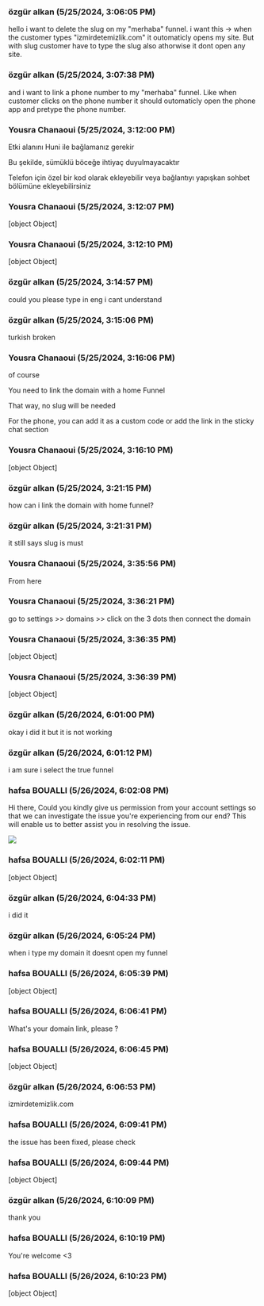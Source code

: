 ### özgür alkan (5/25/2024, 3:06:05 PM)

hello i want to delete the slug on my "merhaba" funnel. i want this -> when the customer types "izmirdetemizlik.com" it outomaticly opens my site. But with slug customer have to type the slug also athorwise it dont open any site.

### özgür alkan (5/25/2024, 3:07:38 PM)

and i want to link a phone number to my "merhaba" funnel. Like when customer clicks on the phone number it should outomaticly open the phone app and pretype the phone number.

### Yousra Chanaoui (5/25/2024, 3:12:00 PM)

Etki alanını Huni ile bağlamanız gerekir


Bu şekilde, sümüklü böceğe ihtiyaç duyulmayacaktır 



Telefon için özel bir kod olarak ekleyebilir veya bağlantıyı yapışkan sohbet bölümüne ekleyebilirsiniz

### Yousra Chanaoui (5/25/2024, 3:12:07 PM)

[object Object]

### Yousra Chanaoui (5/25/2024, 3:12:10 PM)

[object Object]

### özgür alkan (5/25/2024, 3:14:57 PM)

could you please type in eng i cant understand

### özgür alkan (5/25/2024, 3:15:06 PM)

turkish broken

### Yousra Chanaoui (5/25/2024, 3:16:06 PM)

of course

You need to link the domain with a home Funnel


That way, no slug will be needed 



For the phone, you can add it as a custom code or add the link in the sticky chat section

### Yousra Chanaoui (5/25/2024, 3:16:10 PM)

[object Object]

### özgür alkan (5/25/2024, 3:21:15 PM)

how can i link the domain with home funnel?

### özgür alkan (5/25/2024, 3:21:31 PM)

it still says slug is must

### Yousra Chanaoui (5/25/2024, 3:35:56 PM)

From here

### Yousra Chanaoui (5/25/2024, 3:36:21 PM)

go to settings >> domains >> click on the 3 dots then connect the domain

### Yousra Chanaoui (5/25/2024, 3:36:35 PM)

[object Object]

### Yousra Chanaoui (5/25/2024, 3:36:39 PM)

[object Object]

### özgür alkan (5/26/2024, 6:01:00 PM)

okay i did it but it is not working

### özgür alkan (5/26/2024, 6:01:12 PM)

i am sure i select the true funnel

### hafsa BOUALLI (5/26/2024, 6:02:08 PM)

Hi there, 
Could you kindly give us permission from your account settings so that we can investigate the issue you're experiencing from our end? This will enable us to better assist you in resolving the issue.


![](https://storage.crisp.chat/users/upload/operator/77cc42314787b400/d35cced9-c1a9-49e7-9b4b-827547_1r8fjjc.png)

### hafsa BOUALLI (5/26/2024, 6:02:11 PM)

[object Object]

### özgür alkan (5/26/2024, 6:04:33 PM)

i did it

### özgür alkan (5/26/2024, 6:05:24 PM)

when i type my domain it doesnt open my funnel

### hafsa BOUALLI (5/26/2024, 6:05:39 PM)

[object Object]

### hafsa BOUALLI (5/26/2024, 6:06:41 PM)

What's your domain link, please ?

### hafsa BOUALLI (5/26/2024, 6:06:45 PM)

[object Object]

### özgür alkan (5/26/2024, 6:06:53 PM)

izmirdetemizlik.com

### hafsa BOUALLI (5/26/2024, 6:09:41 PM)

the issue has been fixed, please check

### hafsa BOUALLI (5/26/2024, 6:09:44 PM)

[object Object]

### özgür alkan (5/26/2024, 6:10:09 PM)

thank you

### hafsa BOUALLI (5/26/2024, 6:10:19 PM)

You're welcome <3

### hafsa BOUALLI (5/26/2024, 6:10:23 PM)

[object Object]
